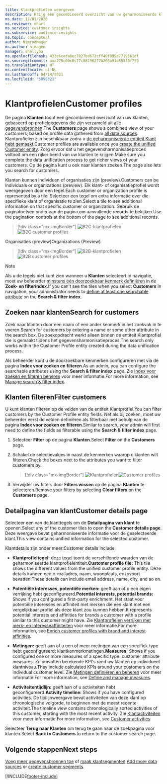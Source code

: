```yaml
---
title: Klantprofielen weergeven
description: Krijg een gecombineerd overzicht van uw geharmoniseerde klantgegevens.
ms.date: 12/01/2020
ms.reviewer: mhart
ms.service: customer-insights
ms.subservice: audience-insights
ms.topic: conceptual
author: NimrodMagen
ms.author: nimagen
manager: shellyha
ms.openlocfilehash: 433e6ceda0ec7827bd672cff40f895d7719561df
ms.sourcegitcommit: aaa275c60c0c77c88196277b266a91d653f8f759
ms.translationtype: HT
ms.contentlocale: nl-NL
ms.lasthandoff: 04/14/2021
ms.locfileid: "5896321"
---
```

# <a name="customer-profiles"></a><span data-ttu-id="c6884-103">Klantprofielen</span><span class="sxs-lookup"><span data-stu-id="c6884-103">Customer profiles</span></span>

<span data-ttu-id="c6884-104">De pagina **Klanten** toont een gecombineerd overzicht van uw klanten, gebaseerd op profielgegevens die zijn verzameld uit [alle gegevensbronnen](data-sources.md).</span><span class="sxs-lookup"><span data-stu-id="c6884-104">The **Customers** page shows a combined view of your customers, based on profile data gathered from [all data sources](data-sources.md).</span></span> <span data-ttu-id="c6884-105">Klantprofielen zijn beschikbaar zodra u [de geharmoniseerde entiteit Klant hebt gemaakt](data-unification.md).</span><span class="sxs-lookup"><span data-stu-id="c6884-105">Customer profiles are available once you [create the unified Customer entity](data-unification.md).</span></span> <span data-ttu-id="c6884-106">Zorg ervoor dat u het gegevensharmonisatieproces voltooit om een rijker beeld van uw klanten te krijgen.</span><span class="sxs-lookup"><span data-stu-id="c6884-106">Make sure you complete the data unification process to get richer views of your customers.</span></span> <span data-ttu-id="c6884-107">Op de pagina kunt u ook naar klanten zoeken.</span><span class="sxs-lookup"><span data-stu-id="c6884-107">The page also lets you search for customers.</span></span>

<span data-ttu-id="c6884-108">Klanten kunnen individuen of organisaties zijn (preview).</span><span class="sxs-lookup"><span data-stu-id="c6884-108">Customers can be individuals or organizations (preview).</span></span> <span data-ttu-id="c6884-109">Elk klant- of organisatieprofiel wordt weergegeven door een tegel.</span><span class="sxs-lookup"><span data-stu-id="c6884-109">Each customer or organization profile is represented by a tile.</span></span> <span data-ttu-id="c6884-110">Selecteer een tegel om extra informatie over die specifieke klant of organisatie te zien.</span><span class="sxs-lookup"><span data-stu-id="c6884-110">Select a tile to see additional information on that specific customer or organization.</span></span> <span data-ttu-id="c6884-111">Gebruik de paginatoetsen onder aan de pagina om aanvullende records te bekijken.</span><span class="sxs-lookup"><span data-stu-id="c6884-111">Use the pagination controls at the bottom of the page to see additional records.</span></span>

> [!div class="mx-imgBorder"] 
> <span data-ttu-id="c6884-112">![B2C-klantprofielen](media/profiles-customers.png "B2C-klantprofielen")</span><span class="sxs-lookup"><span data-stu-id="c6884-112">![B2C customer profiles](media/profiles-customers.png "B2C customer profiles")</span></span>

<span data-ttu-id="c6884-113">Organisaties (preview)</span><span class="sxs-lookup"><span data-stu-id="c6884-113">Organizations (Preview)</span></span>
> [!div class="mx-imgBorder"] 
> <span data-ttu-id="c6884-114">![B2B-klantprofielen](media/profile-customers-b2b.png "B2B-klantprofielen")</span><span class="sxs-lookup"><span data-stu-id="c6884-114">![B2B customer profiles](media/profile-customers-b2b.png "B2B customer profiles")</span></span>

> [!NOTE]
> <span data-ttu-id="c6884-115">Als u de tegels niet kunt zien wanneer u **Klanten** selecteert in navigatie, moet uw beheerder [minstens één doorzoekbaar kenmerk definiëren](search-filter-index.md) in de **Zoek- en filterindex**.</span><span class="sxs-lookup"><span data-stu-id="c6884-115">If you can't see the tiles when you select **Customers** in navigation, your administrator needs to [define at least one searchable attribute](search-filter-index.md) on the **Search & filter index**.</span></span>

## <a name="search-for-customers"></a><span data-ttu-id="c6884-116">Zoeken naar klanten</span><span class="sxs-lookup"><span data-stu-id="c6884-116">Search for customers</span></span>

<span data-ttu-id="c6884-117">Zoek naar klanten door een naam of een ander kenmerk in het zoekvak in te voeren.</span><span class="sxs-lookup"><span data-stu-id="c6884-117">Search for customers by entering a name or some other attribute in the search box.</span></span> <span data-ttu-id="c6884-118">De zoekopdracht werkt alleen binnen de entiteit Klantprofiel die is gemaakt tijdens het gegevensharmonisatieproces.</span><span class="sxs-lookup"><span data-stu-id="c6884-118">The search only works within the Customer Profile entity created during the data unification process.</span></span>

<span data-ttu-id="c6884-119">Als beheerder kunt u de doorzoekbare kenmerken configureren met via de pagina **Index voor zoeken en filteren**.</span><span class="sxs-lookup"><span data-stu-id="c6884-119">As an admin, you can configure the searchable attributes using the **Search & filter index** page.</span></span> <span data-ttu-id="c6884-120">Zie [Index voor zoeken en filteren beheren](search-filter-index.md) voor meer informatie.</span><span class="sxs-lookup"><span data-stu-id="c6884-120">For more information, see [Manage search & filter index](search-filter-index.md).</span></span>

## <a name="filter-customers"></a><span data-ttu-id="c6884-121">Klanten filteren</span><span class="sxs-lookup"><span data-stu-id="c6884-121">Filter customers</span></span>

<span data-ttu-id="c6884-122">U kunt klanten filteren op de velden van de entiteit Klantprofiel.</span><span class="sxs-lookup"><span data-stu-id="c6884-122">You can filter customers by the Customer Profile entity fields.</span></span> <span data-ttu-id="c6884-123">Net als bij zoeken, moet uw beheerder eerst de velden definiëren als filterbaar met behulp van de pagina **Index voor zoeken en filteren**.</span><span class="sxs-lookup"><span data-stu-id="c6884-123">Similar to search, your admin will first need to define the fields as filterable using the **Search & filter index** page.</span></span>

1. <span data-ttu-id="c6884-124">Selecteer **Filter** op de pagina **Klanten**.</span><span class="sxs-lookup"><span data-stu-id="c6884-124">Select **Filter** on the **Customers** page.</span></span>

2. <span data-ttu-id="c6884-125">Schakel de selectievakjes in naast de kenmerken waarop u klanten wilt filteren.</span><span class="sxs-lookup"><span data-stu-id="c6884-125">Check the boxes next to the attributes you want to filter customers by.</span></span>

   > [!div class="mx-imgBorder"] 
   > <span data-ttu-id="c6884-126">![Klantprofielen](media/profiles-customers3.png "Klantprofielen")</span><span class="sxs-lookup"><span data-stu-id="c6884-126">![Customer profiles](media/profiles-customers3.png "Customer profiles")</span></span>

3. <span data-ttu-id="c6884-127">Verwijder uw filters door **Filters wissen** op de pagina **Klanten** te selecteren.</span><span class="sxs-lookup"><span data-stu-id="c6884-127">Remove your filters by selecting **Clear filters** on the **Customers** page.</span></span>

##  <a name="customer-details-page"></a><span data-ttu-id="c6884-128">Detailpagina van klant</span><span class="sxs-lookup"><span data-stu-id="c6884-128">Customer details page</span></span>

<span data-ttu-id="c6884-129">Selecteer een van de klanttegels om de **Detailpagina van klant** te openen.</span><span class="sxs-lookup"><span data-stu-id="c6884-129">Select any of the customer tiles to open the **Customer details page**.</span></span> <span data-ttu-id="c6884-130">Deze weergave bevat geharmoniseerde informatie voor de geselecteerde klant.</span><span class="sxs-lookup"><span data-stu-id="c6884-130">This view contains unified information for the selected customer.</span></span>

<span data-ttu-id="c6884-131">Klantdetails zijn onder meer:</span><span class="sxs-lookup"><span data-stu-id="c6884-131">Customer details include:</span></span>

-   <span data-ttu-id="c6884-132">**Klantprofieltegel:** deze tegel toont de verschillende waarden van de geharmoniseerde klantprofielentiteit.</span><span class="sxs-lookup"><span data-stu-id="c6884-132">**Customer profile tile:** This tile shows the different values from the unified customer profile entity.</span></span> <span data-ttu-id="c6884-133">Deze details kunnen een e-mailadres, naam, woonplaats, enzovoort bevatten.</span><span class="sxs-lookup"><span data-stu-id="c6884-133">These details can include email address, name, city, and so on.</span></span> 

-   <span data-ttu-id="c6884-134">**Potentiële interesses, potentiële merken:** geeft aan of u een eigen verrijking hebt geconfigureerd.</span><span class="sxs-lookup"><span data-stu-id="c6884-134">**Potential interests, potential brands:** Shows if you configured a first-party enrichment.</span></span> <span data-ttu-id="c6884-135">Het staat voor potentiële interesses en affiniteit met merken die een klant met een vergelijkbaar profiel als deze klant zou kunnen hebben.</span><span class="sxs-lookup"><span data-stu-id="c6884-135">It represents potential interests and affinities for brands a customer with a profile similar to this customer might have.</span></span> <span data-ttu-id="c6884-136">Zie [Klantprofielen verrijken met merk- en interesseaffiniteiten](enrichment-microsoft.md) voor meer informatie.</span><span class="sxs-lookup"><span data-stu-id="c6884-136">For more information, see [Enrich customer profiles with brand and interest affinities](enrichment-microsoft.md).</span></span>

-   <span data-ttu-id="c6884-137">**Metingen:** geeft aan of u een of meer metingen van een specifiek type hebt geconfigureerd: klantkenmerkmetingen.</span><span class="sxs-lookup"><span data-stu-id="c6884-137">**Measures:** Shows if you configured one or more measures of a specific type: customer attribute measures.</span></span> <span data-ttu-id="c6884-138">Ze omvatten berekende KPI's rond uw klanten op individueel klantniveau.</span><span class="sxs-lookup"><span data-stu-id="c6884-138">They include calculated KPIs around your customers on the individual customer level.</span></span> <span data-ttu-id="c6884-139">Zie [Metingen definiëren en beheren](measures.md) voor meer informatie.</span><span class="sxs-lookup"><span data-stu-id="c6884-139">For more information, see [Define and manage measures](measures.md).</span></span>

-   <span data-ttu-id="c6884-140">**Activiteitentijdlijn:** geeft aan of u activiteiten hebt geconfigureerd.</span><span class="sxs-lookup"><span data-stu-id="c6884-140">**Activity timeline:** Shows if you have configured activities.</span></span> <span data-ttu-id="c6884-141">De tijdlijnweergave bevat activiteiten van deze klant op chronologische volgorde, te beginnen met de meest recente activiteit.</span><span class="sxs-lookup"><span data-stu-id="c6884-141">The timeline view contains chronologically sorted activities of this customer, starting with the most recent activity.</span></span> <span data-ttu-id="c6884-142">Zie [Klantactiviteiten](activities.md) voor meer informatie.</span><span class="sxs-lookup"><span data-stu-id="c6884-142">For more information, see [Customer activities](activities.md).</span></span>

<span data-ttu-id="c6884-143">Selecteer **Terug naar Klanten** om terug te gaan naar de zoekpagina voor klanten.</span><span class="sxs-lookup"><span data-stu-id="c6884-143">Select **Back to Customers** to return to the customer search page.</span></span>

## <a name="next-steps"></a><span data-ttu-id="c6884-144">Volgende stappen</span><span class="sxs-lookup"><span data-stu-id="c6884-144">Next steps</span></span>

<span data-ttu-id="c6884-145">[Voeg meer gegevensbronnen toe](data-sources.md) of [maak klantsegmenten](segments.md).</span><span class="sxs-lookup"><span data-stu-id="c6884-145">[Add more data sources](data-sources.md) or [create customer segments](segments.md).</span></span>


[!INCLUDE[footer-include](../includes/footer-banner.md)]